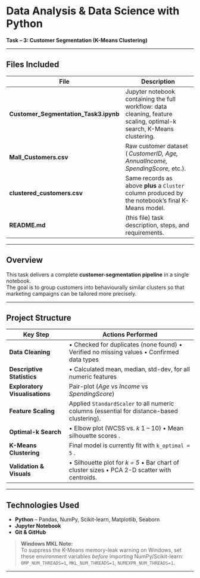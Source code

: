 # Data Analysis & Data Science with Python  
**Task – 3: Customer Segmentation (K-Means Clustering)**  

---

## Files Included
| File | Description |
|------|-------------|
| **Customer_Segmentation_Task3.ipynb** | Jupyter notebook containing the full workflow: data cleaning, feature scaling, optimal-k search, K-Means clustering. |
| **Mall_Customers.csv** | Raw customer dataset ( *CustomerID, Age, AnnualIncome, SpendingScore,* etc.). |
| **clustered_customers.csv** | Same records as above **plus** a `Cluster` column produced by the notebook’s final K-Means model. |
| **README.md** | (this file) task description, steps, and requirements. |

---

## Overview
This task delivers a complete **customer-segmentation pipeline** in a single notebook.  
The goal is to group customers into behaviourally similar clusters so that marketing campaigns can be tailored more precisely.

---

## Project Structure  

| Key Step | Actions Performed |
|----------|------------------|
| **Data Cleaning** | • Checked for duplicates (none found) • Verified no missing values • Confirmed data types |
| **Descriptive Statistics** | • Calculated mean, median, std-dev, for all numeric features   |
| **Exploratory Visualisations** |  Pair-plot (*Age* vs *Income* vs *SpendingScore*)  |
| **Feature Scaling** | Applied `StandardScaler` to all numeric columns (essential for distance-based clustering). |
| **Optimal-k Search** | • Elbow plot (WCSS vs. *k* 1 – 10) • Mean silhouette scores  . |
| **K-Means Clustering** | Final model is currently fit with `k_optimal = 5` . |
| **Validation & Visuals** | • Silhouette plot for *k = 5* • Bar chart of cluster sizes • PCA 2-D scatter with centroids. |
 

---

## Technologies Used
- **Python** – Pandas, NumPy, Scikit-learn, Matplotlib, Seaborn  
- **Jupyter Notebook**  
- **Git & GitHub**

> **Windows MKL Note:**  
> To suppress the K-Means memory-leak warning on Windows, set these environment variables *before* importing NumPy/Scikit-learn:  
> `OMP_NUM_THREADS=1`, `MKL_NUM_THREADS=1`, `NUMEXPR_NUM_THREADS=1`.

---
